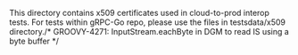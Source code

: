 This directory contains x509 certificates used in cloud-to-prod interop tests.
For tests within gRPC-Go repo, please use the files in testsdata/x509
directory./* GROOVY-4271: InputStream.eachByte in DGM to read IS using a byte buffer */
